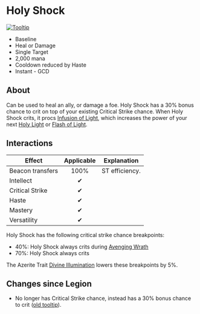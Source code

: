 # Holy Shock

[![Tooltip](https://user-images.githubusercontent.com/4565223/39967714-24af4828-56c1-11e8-9818-b5826b0b4680.png)](https://beta.wowdb.com/spells/20473-holy-shock)

- Baseline
- Heal or Damage
- Single Target
- 2,000 mana
- Cooldown reduced by Haste
- Instant - GCD

## About

Can be used to heal an ally, or damage a foe. Holy Shock has a 30% bonus chance to crit on top of your existing Critical Strike chance. When Holy Shock crits, it procs [Infusion of Light](./InfusionOfLight.md), which increases the power of your next [Holy Light](./HolyLight.md) or [Flash of Light](./FlashOfLight.md).

## Interactions

| Effect | Applicable | Explanation |
| ------ | :--------: | ----------- |
| Beacon transfers | 100% | ST efficiency. |
| Intellect | ✔ |
| Critical Strike | ✔ |
| Haste | ✔ |
| Mastery | ✔ |
| Versatility | ✔ |

Holy Shock has the following critical strike chance breakpoints:

- 40%: Holy Shock always crits during [Avenging Wrath](./AvengingWrath.md)
- 70%: Holy Shock always crits

The Azerite Trait [Divine Illumination](https://beta.wowdb.com/spells/269243-divine-illumination) lowers these breakpoints by 5%.

## Changes since Legion

- No longer has Critical Strike chance, instead has a 30% bonus chance to crit ([old tooltip](https://user-images.githubusercontent.com/4565223/39967711-16662f48-56c1-11e8-972a-bcdf0b08976f.png)).
